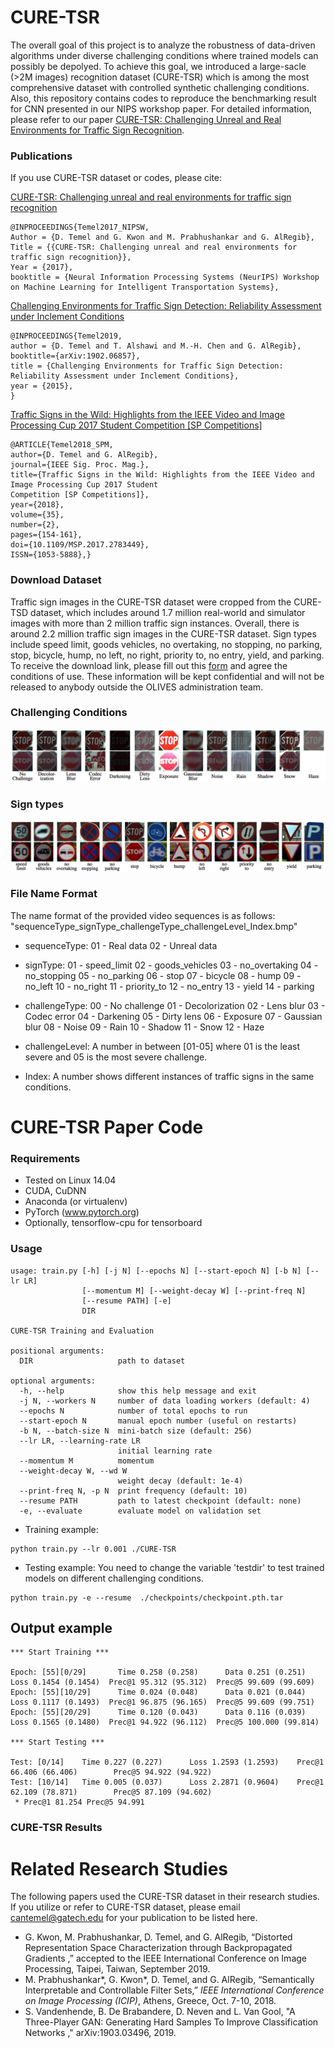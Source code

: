 # CURE-TSR

The overall goal of this project is to analyze the robustness of data-driven algorithms under diverse challenging conditions where trained models can possibly be depolyed. To achieve this goal, we introduced a large-sacle (>2M images) recognition dataset (CURE-TSR) which is among the most comprehensive dataset with controlled synthetic challenging conditions. Also, this repository contains codes to reproduce the benchmarking result for CNN presented in our NIPS workshop paper. For detailed information, please refer to our paper [CURE-TSR: Challenging Unreal and Real Environments for Traffic Sign Recognition](https://arxiv.org/abs/1712.02463).

### Publications
If you use CURE-TSR dataset or codes, please cite:

 [CURE-TSR: Challenging unreal and real environments for traffic sign recognition](https://arxiv.org/abs/1712.02463)
  
```
@INPROCEEDINGS{Temel2017_NIPSW,
Author = {D. Temel and G. Kwon and M. Prabhushankar and G. AlRegib},
Title = {{CURE-TSR: Challenging unreal and real environments for traffic sign recognition}},
Year = {2017},
booktitle = {Neural Information Processing Systems (NeurIPS) Workshop on Machine Learning for Intelligent Transportation Systems},

```
   
 [Challenging Environments for Traffic Sign Detection: Reliability Assessment under Inclement Conditions](https://arxiv.org/abs/1902.06857)

```
@INPROCEEDINGS{Temel2019,
author = {D. Temel and T. Alshawi and M.-H. Chen and G. AlRegib},
booktitle={arXiv:1902.06857},
title = {Challenging Environments for Traffic Sign Detection: Reliability Assessment under Inclement Conditions},
year = {2015},
}
```

 [Traffic Signs in the Wild: Highlights from the IEEE Video and Image Processing Cup 2017 Student Competition [SP Competitions]
](https://arxiv.org/abs/1810.06169)

```
@ARTICLE{Temel2018_SPM,
author={D. Temel and G. AlRegib},
journal={IEEE Sig. Proc. Mag.},
title={Traffic Signs in the Wild: Highlights from the IEEE Video and Image Processing Cup 2017 Student
Competition [SP Competitions]},
year={2018},
volume={35},
number={2},
pages={154-161},
doi={10.1109/MSP.2017.2783449},
ISSN={1053-5888},}
```


### Download Dataset
Traffic sign images in the CURE-TSR dataset were cropped from the CURE-TSD dataset, which includes around 1.7 million real-world and simulator images with more than 2 million traffic sign instances. Overall, there is around 2.2 million traffic sign images in the CURE-TSR dataset. Sign types include speed limit, goods vehicles, no overtaking, no stopping, no parking, stop, bicycle, hump, no left, no right, priority to, no entry, yield, and parking. To receive  the download link, please fill out this [form](https://docs.google.com/forms/d/e/1FAIpQLSfjG211OENp4_QKFh86wLtFh-sa4HwkKq4hoWcAVKXN2QyICw/viewform) and agree the conditions of use. These information will be kept confidential and will not be released to anybody outside the OLIVES administration team. 

### Challenging Conditions
<p align="center">
<img src="./figs/challtype.png">
</p> 

### Sign types
<p align="center">
<img src="./figs/signtype.png">
</p> 


### File Name Format
The name format of the provided video sequences is as follows:
"sequenceType_signType_challengeType_challengeLevel_Index.bmp"

* sequenceType:
01 - Real data
02 - Unreal data

* signType:
01 - speed_limit
02 - goods_vehicles
03 - no_overtaking
04 - no_stopping
05 - no_parking
06 - stop
07 - bicycle
08 - hump
09 - no_left
10 - no_right
11 - priority_to
12 - no_entry
13 - yield
14 - parking

* challengeType:
00 - No challenge
01 - Decolorization
02 - Lens blur
03 - Codec error
04 - Darkening
05 - Dirty lens
06 - Exposure
07 - Gaussian blur
08 - Noise
09 - Rain
10 - Shadow
11 - Snow
12 - Haze

* challengeLevel:
A number in between [01-05] where 01 is the least severe and 05 is the most severe challenge.

* Index:
A number shows different instances of traffic signs in the same conditions.



# CURE-TSR Paper Code

### Requirements
- Tested on Linux 14.04
- CUDA, CuDNN
- Anaconda (or virtualenv)
- PyTorch (www.pytorch.org)
- Optionally, tensorflow-cpu for tensorboard


### Usage

```
usage: train.py [-h] [-j N] [--epochs N] [--start-epoch N] [-b N] [--lr LR]
                [--momentum M] [--weight-decay W] [--print-freq N]
                [--resume PATH] [-e]
                DIR

CURE-TSR Training and Evaluation

positional arguments:
  DIR                   path to dataset

optional arguments:
  -h, --help            show this help message and exit
  -j N, --workers N     number of data loading workers (default: 4)
  --epochs N            number of total epochs to run
  --start-epoch N       manual epoch number (useful on restarts)
  -b N, --batch-size N  mini-batch size (default: 256)
  --lr LR, --learning-rate LR
                        initial learning rate
  --momentum M          momentum
  --weight-decay W, --wd W
                        weight decay (default: 1e-4)
  --print-freq N, -p N  print frequency (default: 10)
  --resume PATH         path to latest checkpoint (default: none)
  -e, --evaluate        evaluate model on validation set
```

- Training example:
```
python train.py --lr 0.001 ./CURE-TSR
```
- Testing example: You need to change the variable 'testdir' to test trained models on different challenging conditions. 

```
python train.py -e --resume  ./checkpoints/checkpoint.pth.tar
```

## Output example

```
*** Start Training *** 

Epoch: [55][0/29]       Time 0.258 (0.258)      Data 0.251 (0.251)      Loss 0.1454 (0.1454)  Prec@1 95.312 (95.312)  Prec@5 99.609 (99.609)
Epoch: [55][10/29]      Time 0.024 (0.048)      Data 0.021 (0.044)      Loss 0.1117 (0.1493)  Prec@1 96.875 (96.165)  Prec@5 99.609 (99.751)
Epoch: [55][20/29]      Time 0.120 (0.043)      Data 0.116 (0.039)      Loss 0.1565 (0.1480)  Prec@1 94.922 (96.112)  Prec@5 100.000 (99.814)

*** Start Testing *** 

Test: [0/14]    Time 0.227 (0.227)      Loss 1.2593 (1.2593)    Prec@1 66.406 (66.406)        Prec@5 94.922 (94.922)
Test: [10/14]   Time 0.005 (0.037)      Loss 2.2871 (0.9604)    Prec@1 62.109 (78.871)        Prec@5 87.109 (94.602)
 * Prec@1 81.254 Prec@5 94.991
```

### CURE-TSR Results





# Related Research Studies
The following papers used the CURE-TSR dataset in their research studies. If you utilize or refer to CURE-TSR dataset, please  email cantemel@gatech.edu for your publication to be listed here.

<ul>
<li>G. Kwon, M. Prabhushankar,&nbsp;D. Temel, and G. AlRegib, “Distorted Representation Space Characterization through Backpropagated Gradients ,” accepted to the IEEE International Conference on Image Processing, Taipei, Taiwan, September 2019.</li>
<li>M. Prabhushankar*, G. Kwon*, D. Temel, and G. AlRegib, “Semantically Interpretable and Controllable Filter Sets,”&nbsp;<i>IEEE International Conference on Image Processing (ICIP)</i>, Athens, Greece, Oct. 7-10, 2018.</li>
<li>S. Vandenhende, B. De Brabandere, D. Neven and L. Van Gool, "A Three-Player GAN: Generating Hard Samples To Improve Classification Networks ," arXiv:1903.03496, 2019.</li>
</ul>
